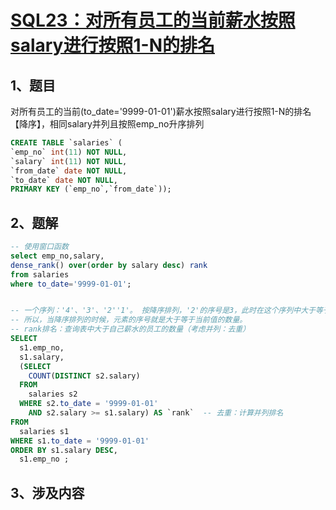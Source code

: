 # [SQL23：对所有员工的当前薪水按照salary进行按照1-N的排名](https://www.nowcoder.com/practice/b9068bfe5df74276bd015b9729eec4bf?tpId=82&&tqId=29775&rp=1&ru=/ta/sql&qru=/ta/sql/question-ranking)

## 1、题目

对所有员工的当前(to_date='9999-01-01')薪水按照salary进行按照1-N的排名【降序】，相同salary并列且按照emp_no升序排列

```sql
CREATE TABLE `salaries` (
`emp_no` int(11) NOT NULL,
`salary` int(11) NOT NULL,
`from_date` date NOT NULL,
`to_date` date NOT NULL,
PRIMARY KEY (`emp_no`,`from_date`));
```

## 2、题解


```sql
-- 使用窗口函数
select emp_no,salary,
dense_rank() over(order by salary desc) rank
from salaries
where to_date='9999-01-01';


-- 一个序列：'4'、'3'、'2''1'。 按降序排列，'2'的序号是3，此时在这个序列中大于等于当前值的数量也是3
-- 所以，当降序排列的时候，元素的序号就是大于等于当前值的数量。
-- rank排名：查询表中大于自己薪水的员工的数量（考虑并列：去重）
SELECT 
  s1.emp_no,
  s1.salary,
  (SELECT 
    COUNT(DISTINCT s2.salary) 
  FROM
    salaries s2 
  WHERE s2.to_date = '9999-01-01' 
    AND s2.salary >= s1.salary) AS `rank`  -- 去重：计算并列排名
FROM
  salaries s1 
WHERE s1.to_date = '9999-01-01' 
ORDER BY s1.salary DESC,
  s1.emp_no ;
```

## 3、涉及内容
